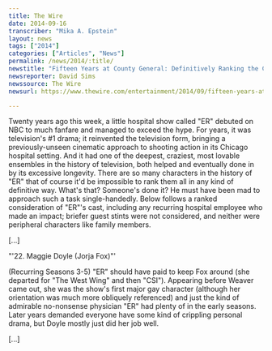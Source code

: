 ```yaml
---
title: The Wire
date: 2014-09-16
transcriber: "Mika A. Epstein"
layout: news
tags: ["2014"]
categories: ["Articles", "News"]
permalink: /news/2014/:title/
newstitle: "Fifteen Years at County General: Definitively Ranking the Cast of 'ER'"
newsreporter: David Sims
newssource: The Wire
newsurl: https://www.thewire.com/entertainment/2014/09/fifteen-years-at-county-general-definitively-ranking-all-of-ers-doctors-and-nurses/380164/

---
```


Twenty years ago this week, a little hospital show called "ER" debuted on NBC to much fanfare and managed to exceed the hype. For years, it was television's #1 drama; it reinvented the television form, bringing a previously-unseen cinematic approach to shooting action in its Chicago hospital setting. And it had one of the deepest, craziest, most lovable ensembles in the history of television, both helped and eventually done in by its excessive longevity. There are so many characters in the history of "ER" that of course it'd be impossible to rank them all in any kind of definitive way. What's that? Someone's done it? He must have been mad to approach such a task single-handedly. Below follows a ranked consideration of "ER"'s cast, including any recurring hospital employee who made an impact; briefer guest stints were not considered, and neither were peripheral characters like family members.

[...]

"'22. Maggie Doyle (Jorja Fox)"'

(Recurring Seasons 3-5) "ER" should have paid to keep Fox around (she departed for "The West Wing" and then "CSI"). Appearing before Weaver came out, she was the show's first major gay character (although her orientation was much more obliquely referenced) and just the kind of admirable no-nonsense physician "ER" had plenty of in the early seasons. Later years demanded everyone have some kind of crippling personal drama, but Doyle mostly just did her job well.

[...]
